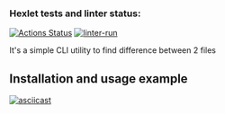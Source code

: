 ### Hexlet tests and linter status:
[![Actions Status](https://github.com/yuriy-kormin/python-project-lvl2/workflows/hexlet-check/badge.svg)](https://github.com/yuriy-kormin/python-project-lvl2/actions)
[![linter-run](https://github.com/yuriy-kormin/python-project-lvl2/actions/workflows/linter-run.yml/badge.svg)](https://github.com/yuriy-kormin/python-project-lvl2/actions/workflows/linter-run.yml)

It's a simple CLI utility to find difference between 2 files

## Installation and usage example 
[![asciicast](https://asciinema.org/a/480362.svg)](https://asciinema.org/a/480362)